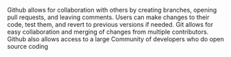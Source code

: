 Github allows for collaboration with others by creating branches, opening pull requests, and leaving comments.
Users can make changes to their code, test them, and revert to previous versions if needed.
Git allows for easy collaboration and merging of changes from multiple contributors.
Github also allows access to a large Community of developers who do open source coding
